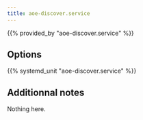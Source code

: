 ```yaml
---
title: aoe-discover.service
---
```


{{% provided_by "aoe-discover.service" %}}

## Options

{{% systemd_unit "aoe-discover.service" %}}

## Additionnal notes

Nothing here.